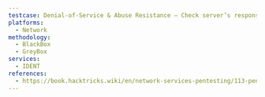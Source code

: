 ```yaml
---
testcase: Denial-of-Service & Abuse Resistance – Check server’s response to rapid or malformed ident queries to evaluate rate-limiting and error-handling mechanisms
platforms: 
  - Network
methodology: 
  - BlackBox
  - GreyBox
services:
  - IDENT
references:
  - https://book.hacktricks.wiki/en/network-services-pentesting/113-pentesting-ident.html
---
```

